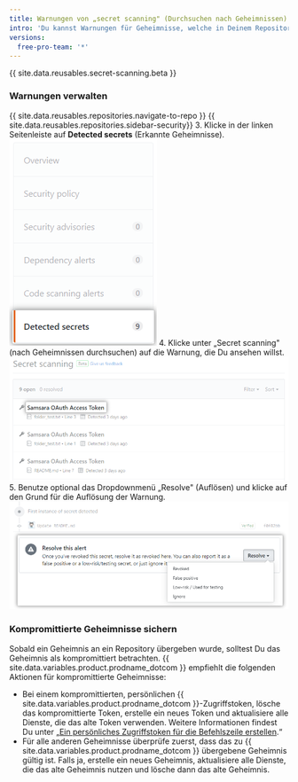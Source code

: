 ```yaml
---
title: Warnungen von „secret scanning" (Durchsuchen nach Geheimnissen) verwalten
intro: 'Du kannst Warnungen für Geheimnisse, welche in Deinem Repository geprüft wurden, anschauen und schließen.'
versions:
  free-pro-team: '*'
---
```


{{ site.data.reusables.secret-scanning.beta }}

### Warnungen verwalten

{{ site.data.reusables.repositories.navigate-to-repo }}
{{ site.data.reusables.repositories.sidebar-security}}
3. Klicke in der linken Seitenleiste auf **Detected secrets** (Erkannte Geheimnisse). ![Schaltfläche "Detected secrets" (Erkannte Geheimnisse)](/assets/images/help/repository/sidebar-secrets.png)
4. Klicke unter „Secret scanning" (nach Geheimnissen durchsuchen) auf die Warnung, die Du ansehen willst. ![Liste der Warnungen aus „secret scanning" (Durchsuchen nach Geheimnissen)](/assets/images/help/repository/secret-scanning-click-alert.png)
5. Benutze optional das Dropdownmenü „Resolve" (Auflösen) und klicke auf den Grund für die Auflösung der Warnung. ![Dropdownmenü für das Auflösen von Warnungen aus „secret scanning" (Durchsuchen nach Geheimnissen)](/assets/images/help/repository/secret-scanning-resolve-alert.png)

### Kompromittierte Geheimnisse sichern

Sobald ein Geheimnis an ein Repository übergeben wurde, solltest Du das Geheimnis als kompromittiert betrachten. {{ site.data.variables.product.prodname_dotcom }} empfiehlt die folgenden Aktionen für kompromittierte Geheimnisse:

- Bei einem kompromittierten, persönlichen {{ site.data.variables.product.prodname_dotcom }}-Zugriffstoken, lösche das kompromittierte Token, erstelle ein neues Token und aktualisiere alle Dienste, die das alte Token verwenden. Weitere Informationen findest Du unter „[Ein persönliches Zugriffstoken für die Befehlszeile erstellen](/github/authenticating-to-github/creating-a-personal-access-token-for-the-command-line).“
- Für alle anderen Geheimnisse überprüfe zuerst, dass das zu {{ site.data.variables.product.prodname_dotcom }} übergebene Geheimnis gültig ist. Falls ja, erstelle ein neues Geheimnis, aktualisiere alle Dienste, die das alte Geheimnis nutzen und lösche dann das alte Geheimnis.
